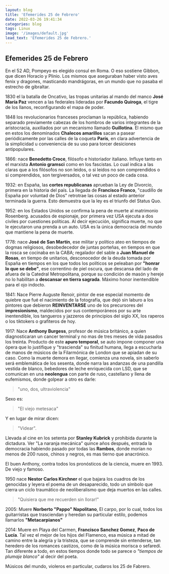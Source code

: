 ```yaml
---
layout: blog
title: 'Efemerides 25 de Febrero'
date: 2022-03-26 19:41:34
categories: blog
tags: Linux
image: '/images/default.jpg'
lead_text: 'Efemerides 25 de Febrero.'
---
```


## Efemerides 25 de Febrero

En el 52 AD, Pompeyo es elegido consul en Roma.  O eso sostiene Gibbon, que dicen Horacio y Plinio.  Los mismos que aseguraban haber visto aves fenix y dragones, masticando mandrágoras, en un mundo que no pasaba el estrecho de gibraltar.  

1830 el la batalla de Oncativo, las tropas unitarias al mando del manco **José María Paz** vencen a las federales lideradas por **Facundo Quiroga**, el tigre de los llanos, reconfigurando el mapa de poder.

1848 los revolucionarios franceses proclaman la república, habiendo separado previamente cabezas de los hombros de varios integrantes de la aristocracia, auxiliados por un mecanismo llamado **Guillotina**.  El mismo que en estos los denominados **Chalecos amarillos** sacan a pasear periódicamente por las calles de la coqueta **París**, en clara advertencia de la simplicidad u conveniencia de su uso para torcer desiciones antipopulares.

1866: nace **Benedetto Croce**, filósofo e historiador italiano.  Influye tanto en el marxista **Antonio gramsci** como en los fascistas.  Lo cual indica a las claras que a los filósofos no son leidos, o si leidos no son comprendidos o si comprendidos, son tergiversados, o tal vez un poco de cada cosa.

1932: en España, las **cortes republicanas** aprueban la Ley de Divorcio, primera en la historia del país.  La llegada de **Francisco Franco**, "caudillo de España por voluntad de Dios" retrotrae las cosas al estado anterior terminada la guerra.  Esto demuestra que la ley es el triunfo del Status Quo.

1952: en los Estados Unidos se confirma la pena de muerte al matrimonio Rosenberg. acusados de espionaje, por primera vez USA ejecuta a dos civiles por cuestiones políticas.  Al decir ejecución, significa muerte, no que le ejecutaron una prenda a un auto.  USA es la única democracia del mundo que mantiene la pena de muerte. 

1778: nace **José de San Martín**, ese militar y político ateo en tiempos de dogmas religiosos, desobedecedor de juntas porteñas, en tiempos en que la rosca se cocinaba en la CABA; regalador del sable a **Juan Manuel de Rosas**, en tiempo de unitarios, desconocedor de la deuda tomada por España en tiempos en los que todos los políticos se peleaban por **"honrar lo que se debe"**, ese correntino de piel oscura, que descansa del lado de afuera de la Catedral Metropolitana, porque su condición de masón y hereje no lo habilitan a **descansar en tierra sagrada**.  Máximo honor inentendible para el ojo indocto.

1841: Nace Pierre Auguste Renoir, pintor de ese especial momento de quiebre que fué el nacimiento de la fotografía, que dejó sin laburo a los pintores que debieron **REINVENTARSE** uno de los precursores del **impresionismo**, maldecidos por sus contemporáneos por su arte inentendible,  los tangueros y jazzeros de principios del siglo XX, los raperos o los tiktokers o grafiteros de hoy. 

1917: Nace **Anthony Burgess**, profesor de música británico, a quien diagnosticaran un cancer terminal y no mas de tres meses de vida pasados los treinta.  Producto de este **apuro temporal**, se auto impone componer una ópera que lo justifique y "trascienda" su finitud humana, llega a escucharla de manos de músicos de la Filarmónica de London que se apiadan de su caso. Como la muerte demora en llegar, comienza una novela, sin saberlo será emblemática de los sesenta, donde narra las andanzas de una pandilla vestida de blanco, bebedores de leche enriquecida con LSD, que se comunican en una **neolengua** con parte de ruso, castellano y llena de eufemismos, donde golpear a otro es darle: 

> "uno, dos, ultraviolencia" 

Sexo es: 

> "El viejo metesaca" 

Y en lugar de mirar dicen:  

> "Videar".  

Llevada al cine en los setenta por **Stanley Kubrick** y prohibida durante la dictadura.  Ver "La naranja mecánica" quince años después, entrada la democracia habiendo pasado por todas las **Rambos**, donde morían no menos de 200 rusos, chinos y negros, es mas tierno que anacrónico.  

El buen Anthony, contra todos los pronósticos de la ciencia, muere en 1993.  De viejo y famoso.

1950 nace **Nestor Carlos Kirchner** el que bajara los cuadros de los genocidas y leyera el poema de un desaparecido, todo un símbolo que cierra un ciclo traumático de neoliberalismo que deja muertos en las calles.  

> "Quisiera que me recuerden sin llorar!"
 
2005: Muere **Norberto "Pappo" Napolitano**, El carpo, por lo cual, todos los guitarristas que trasciendan y heredan su particular estilo, podemos llamarlos **"Metacarpianos"**

2014: Muere en Playa del Carmen, **Francisco Sanchez Gomez**, **Paco de Lucía**.  Tal vez el mejor de los hijos del Flamenco, esa música a mitad de camino entre la alegría y la tristeza, que se comprende sin entenderse, tan heredero de los romances castizos, como de la música morisca o sefaredí.  Tan diferente a todo, en estos tiempos donde todo se parece o *"tiempos de plumaje blanco"*
 al decir del poeta.

Músicos del mundo, violeros en particular, cudaros los 25 de Fabrero.
